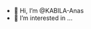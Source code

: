 - 👋 Hi, I’m @KABILA-Anas
- 👀 I’m interested in ...
<!-- - 🌱 I’m currently learning ...
- 💞️ I’m looking to collaborate on ...
- 📫 How to reach me ... >

<!---
KABILA-Anas/KABILA-Anas is a ✨ special ✨ repository because its `README.md` (this file) appears on your GitHub profile.
You can click the Preview link to take a look at your changes.
--->
